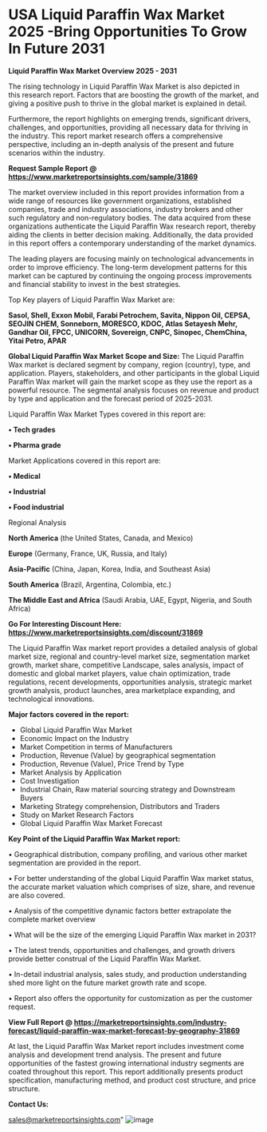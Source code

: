  # USA Liquid Paraffin Wax Market 2025 -Bring Opportunities To Grow In Future 2031

<Strong> Liquid Paraffin Wax Market Overview 2025 - 2031</strong>

The rising technology in Liquid Paraffin Wax Market is also depicted in this research report. Factors that are boosting the growth of the market, and giving a positive push to thrive in the global market is explained in detail.

Furthermore, the report highlights on emerging trends, significant drivers, challenges, and opportunities, providing all necessary data for thriving in the industry. This report market research offers a comprehensive perspective, including an in-depth analysis of the present and future scenarios within the industry.

<strong>Request Sample Report @ <a href=https://www.marketreportsinsights.com/sample/31869>https://www.marketreportsinsights.com/sample/31869</a></strong>

The market overview included in this report provides information from a wide range of resources like government organizations, established companies, trade and industry associations, industry brokers and other such regulatory and non-regulatory bodies. The data acquired from these organizations authenticate the Liquid Paraffin Wax research report, thereby aiding the clients in better decision making. Additionally, the data provided in this report offers a contemporary understanding of the market dynamics.

The leading players are focusing mainly on technological advancements in order to improve efficiency. The long-term development patterns for this market can be captured by continuing the ongoing process improvements and financial stability to invest in the best strategies.

Top Key players of Liquid Paraffin Wax Market are:

<strong>Sasol, Shell, Exxon Mobil, Farabi Petrochem, Savita, Nippon Oil, CEPSA, SEOJIN CHEM, Sonneborn, MORESCO, KDOC, Atlas Setayesh Mehr, Gandhar Oil, FPCC, UNICORN, Sovereign, CNPC, Sinopec, ChemChina, Yitai Petro, APAR</strong>

<strong><b>Global Liquid Paraffin Wax Market Scope and Size:</b></strong>
The Liquid Paraffin Wax market is declared segment by company, region (country), type, and application. Players, stakeholders, and other participants in the global Liquid Paraffin Wax market will gain the market scope as they use the report as a powerful resource. The segmental analysis focuses on revenue and product by type and application and the forecast period of 2025-2031.

Liquid Paraffin Wax Market Types covered in this report are:

<strong>• Tech grades

• Pharma grade</strong>

Market Applications covered in this report are:

<strong>• Medical

• Industrial

• Food industrial</strong> 

Regional Analysis

<strong>North America</strong> (the United States, Canada, and Mexico)

<strong>Europe</strong> (Germany, France, UK, Russia, and Italy)

<strong>Asia-Pacific</strong> (China, Japan, Korea, India, and Southeast Asia)

<strong>South America</strong> (Brazil, Argentina, Colombia, etc.)

<strong>The Middle East and Africa</strong> (Saudi Arabia, UAE, Egypt, Nigeria, and South Africa)

<strong>Go For Interesting Discount Here: <a href=https://www.marketreportsinsights.com/discount/31869>https://www.marketreportsinsights.com/discount/31869</a></strong>

The Liquid Paraffin Wax market report provides a detailed analysis of global market size, regional and country-level market size, segmentation market growth, market share, competitive Landscape, sales analysis, impact of domestic and global market players, value chain optimization, trade regulations, recent developments, opportunities analysis, strategic market growth analysis, product launches, area marketplace expanding, and technological innovations.

<strong><b>Major factors covered in the report:</b></strong>
<ul>
  <li>Global Liquid Paraffin Wax Market </li>
  <li>Economic Impact on the Industry</li>
  <li>Market Competition in terms of Manufacturers</li>
  <li>Production, Revenue (Value) by geographical segmentation</li>
  <li>Production, Revenue (Value), Price Trend by Type</li>
  <li>Market Analysis by Application</li>
  <li>Cost Investigation</li>
  <li>Industrial Chain, Raw material sourcing strategy and Downstream Buyers</li>
  <li>Marketing Strategy comprehension, Distributors and Traders</li>
  <li>Study on Market Research Factors</li>
  <li>Global Liquid Paraffin Wax Market Forecast</li>
</ul>

<strong><b>Key Point of the Liquid Paraffin Wax Market report:</b></strong>

• Geographical distribution, company profiling, and various other market segmentation are provided in the report.

• For better understanding of the global Liquid Paraffin Wax market status, the accurate market valuation which comprises of size, share, and revenue are also covered.

• Analysis of the competitive dynamic factors better extrapolate the complete market overview

• What will be the size of the emerging Liquid Paraffin Wax market in 2031?

• The latest trends, opportunities and challenges, and growth drivers provide better construal of the Liquid Paraffin Wax Market.

• In-detail industrial analysis, sales study, and production understanding shed more light on the future market growth rate and scope.

• Report also offers the opportunity for customization as per the customer request.

<strong><b>View Full Report @ <a href=https://marketreportsinsights.com/industry-forecast/liquid-paraffin-wax-market-forecast-by-geography-31869>https://marketreportsinsights.com/industry-forecast/liquid-paraffin-wax-market-forecast-by-geography-31869</a></b></strong>


At last, the Liquid Paraffin Wax Market report includes investment come analysis and development trend analysis. The present and future opportunities of the fastest growing international industry segments are coated throughout this report. This report additionally presents product specification, manufacturing method, and product cost structure, and price structure.

<strong>Contact Us:</strong>

sales@marketreportsinsights.com"
![image](https://github.com/user-attachments/assets/45354242-9f2b-4c4b-a755-c888b6ddb81e)
